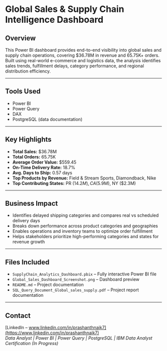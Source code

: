 # Global Sales & Supply Chain Intelligence Dashboard

## Overview  
This Power BI dashboard provides end-to-end visibility into global sales and supply chain operations, covering $36.78M in revenue and 65.75K+ orders. Built using real-world e-commerce and logistics data, the analysis identifies sales trends, fulfillment delays, category performance, and regional distribution efficiency.

---

## Tools Used  
- Power BI  
- Power Query  
- DAX  
- PostgreSQL (data documentation)

---

## Key Highlights  
- **Total Sales:** $36.78M  
- **Total Orders:** 65.75K  
- **Average Order Value:** $559.45  
- **On-Time Delivery Rate:** 18.7%  
- **Avg. Days to Ship:** 0.57 days  
- **Top Products by Revenue:** Field & Stream Sports, Diamondback, Nike  
- **Top Contributing States:** PR ($14.2M), CA ($5.9M), NY ($2.3M)  

---

## Business Impact  
- Identifies delayed shipping categories and compares real vs scheduled delivery days  
- Breaks down performance across product categories and geographies  
- Enables operations and inventory teams to optimize order fulfillment  
- Helps stakeholders prioritize high-performing categories and states for revenue growth  

---

## Files Included  
- `SupplyChain_Analytics_Dashboard.pbix` – Fully interactive Power BI file  
- `Global_Sales_Dashboard_Screenshot.png` – Dashboard preview  
- `README.md` – Project documentation
-  `SQL_Query_Document_Global_sales_supply.pdf` – Project report documentation 

---

## Contact  
[LinkedIn – www.linkedin.com/in/prashanthnaik7](https://www.linkedin.com/in/prashanthnaik7)  
*Data Analyst | Power BI | Power Query | PostgreSQL | IBM Data Analyst Certification (In Progress)*
